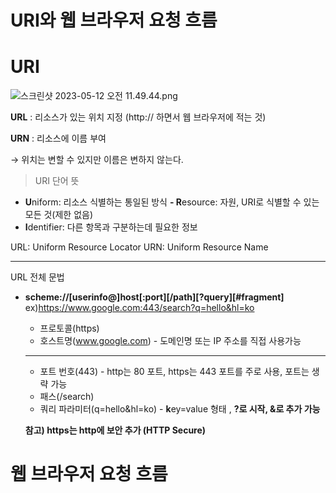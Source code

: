# URI와 웹 브라우저 요청 흐름

# URI

![스크린샷 2023-05-12 오전 11.49.44.png](URI%E1%84%8B%E1%85%AA%20%E1%84%8B%E1%85%B0%E1%86%B8%20%E1%84%87%E1%85%B3%E1%84%85%E1%85%A1%E1%84%8B%E1%85%AE%E1%84%8C%E1%85%A5%20%E1%84%8B%E1%85%AD%E1%84%8E%E1%85%A5%E1%86%BC%20%E1%84%92%E1%85%B3%E1%84%85%E1%85%B3%E1%86%B7%204362365fac32408999b01bdec48857ac/%25E1%2584%2589%25E1%2585%25B3%25E1%2584%258F%25E1%2585%25B3%25E1%2584%2585%25E1%2585%25B5%25E1%2586%25AB%25E1%2584%2589%25E1%2585%25A3%25E1%2586%25BA_2023-05-12_%25E1%2584%258B%25E1%2585%25A9%25E1%2584%258C%25E1%2585%25A5%25E1%2586%25AB_11.49.44.png)

**URL** : 리소스가 있는 위치 지정 (http:// 하면서 웹 브라우저에 적는 것)

**URN** : 리소스에 이름 부여

→ 위치는 변할 수 있지만 이름은 변하지 않는다.

> URI 단어 뜻
- **U**niform: 리소스 식별하는 통일된 방식
**- R**esource: 자원, URI로 식별할 수 있는 모든 것(제한 없음)
- **I**dentifier: 다른 항목과 구분하는데 필요한 정보

URL: Uniform Resource Locator
URN: Uniform Resource Name
****
> 

URL 전체 문법

- **scheme://[userinfo@]host[:port][/path][?query][#fragment]**
ex)https://www.google.com:443/search?q=hello&hl=ko
    - 프로토콜(https)
    - 호스트명(www.google.com) - 도메인명 또는 IP 주소를 직접 사용가능
    ****
    - 포트 번호(443) - http는 80 포트, https는 443 포트를 주로 사용, 포트는 생략 가능
    - 패스(/search)
    - 쿼리 파라미터(q=hello&hl=ko) - **k**ey=value 형태 , **?로 시작, &로 추가 가능**
    
    **참고) https는 http에 보안 추가 (HTTP Secure)**
    

# 웹 브라우저 요청 흐름
